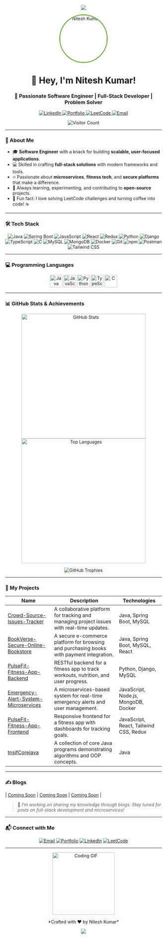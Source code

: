 <p align="center">
  <img src="https://capsule-render.vercel.app/api?text=Welcome%20to%20Nitesh's%20World!&animation=fadeIn&type=waving&color=gradient&height=120&section=header"/>
</p>

<p align="center">
  <img src="https://avatars.githubusercontent.com/u/109360824?v=4" alt="Nitesh Kumar" width="150" style="border-radius: 50%; border: 3px solid #6DB33F;">
</p>

<h1 align="center">👋 Hey, I'm Nitesh Kumar!</h1>
<h3 align="center">🚀 Passionate Software Engineer | Full-Stack Developer | Problem Solver</h3>

<p align="center">
  <a href="https://www.linkedin.com/in/nitesh-kumar-67970125b/" target="_blank">
    <img src="https://img.shields.io/badge/LinkedIn-0077B5?style=for-the-badge&logo=linkedin&logoColor=white" alt="LinkedIn">
  </a>
  <a href="https://nitesh-kumar-singh-portfolio.netlify.app/" target="_blank">
    <img src="https://img.shields.io/badge/Portfolio-000000?style=for-the-badge&logo=web&logoColor=white" alt="Portfolio">
  </a>
  <a href="https://leetcode.com/u/niteshsingh6206/" target="_blank">
    <img src="https://img.shields.io/badge/LeetCode-FFA116?style=for-the-badge&logo=leetcode&logoColor=black" alt="LeetCode">
  </a>
  <a href="mailto:niteshsingh6206@gmail.com">
    <img src="https://img.shields.io/badge/Email-D14836?style=for-the-badge&logo=gmail&logoColor=white" alt="Email">
  </a>
</p>

<p align="center">
  <img src="https://visitor-badge.laobi.icu/badge?page_id=Nitesh6206.Nitesh6206" alt="Visitor Count">
</p>

---

### 🌟 About Me
- 🎓 **Software Engineer** with a knack for building **scalable, user-focused applications**.  
- 💻 Skilled in crafting **full-stack solutions** with modern frameworks and tools.  
- 🔥 Passionate about **microservices**, **fitness tech**, and **secure platforms** that make a difference.  
- 🌱 Always learning, experimenting, and contributing to **open-source** projects.  
- 🎯 Fun fact: I love solving LeetCode challenges and turning coffee into code! ☕

---

### 🛠️ Tech Stack
<p align="center">
  <img src="https://img.shields.io/badge/Java-ED8B00?style=flat-square&logo=java&logoColor=white" alt="Java">
  <img src="https://img.shields.io/badge/Spring_Boot-6DB33F?style=flat-square&logo=spring-boot&logoColor=white" alt="Spring Boot">
  <img src="https://img.shields.io/badge/JavaScript-F7DF1E?style=flat-square&logo=javascript&logoColor=black" alt="JavaScript">
  <img src="https://img.shields.io/badge/React-61DAFB?style=flat-square&logo=react&logoColor=black" alt="React">
  <img src="https://img.shields.io/badge/Redux-764ABC?style=flat-square&logo=redux&logoColor=white" alt="Redux">
  <img src="https://img.shields.io/badge/Python-3776AB?style=flat-square&logo=python&logoColor=white" alt="Python">
  <img src="https://img.shields.io/badge/Django-092E20?style=flat-square&logo=django&logoColor=white" alt="Django">
  <img src="https://img.shields.io/badge/TypeScript-007ACC?style=flat-square&logo=typescript&logoColor=white" alt="TypeScript">
  <img src="https://img.shields.io/badge/C-00599C?style=flat-square&logo=c&logoColor=white" alt="C">
  <img src="https://img.shields.io/badge/MySQL-4479A1?style=flat-square&logo=mysql&logoColor=white" alt="MySQL">
  <img src="https://img.shields.io/badge/MongoDB-47A248?style=flat-square&logo=mongodb&logoColor=white" alt="MongoDB">
  <img src="https://img.shields.io/badge/Docker-2496ED?style=flat-square&logo=docker&logoColor=white" alt="Docker">
  <img src="https://img.shields.io/badge/Git-F05032?style=flat-square&logo=git&logoColor=white" alt="Git">
  <img src="https://img.shields.io/badge/npm-CB3837?style=flat-square&logo=npm&logoColor=white" alt="npm">
  <img src="https://img.shields.io/badge/Postman-FF6C37?style=flat-square&logo=postman&logoColor=white" alt="Postman">
  <img src="https://img.shields.io/badge/Tailwind_CSS-38B2AC?style=flat-square&logo=tailwind-css&logoColor=white" alt="Tailwind CSS">
</p>

---

### 💻 Programming Languages
<p align="center">
  <a href="https://www.java.com/" target="_blank"><img src="https://devicon.dev/devicon.git/icons/java/java-original.svg" alt="Java" width="40" height="40"/></a>
  <a href="https://developer.mozilla.org/en-US/docs/Web/JavaScript" target="_blank"><img src="https://devicon.dev/devicon.git/icons/javascript/javascript-original.svg" alt="JavaScript" width="40" height="40"/></a>
  <a href="https://www.python.org/" target="_blank"><img src="https://devicon.dev/devicon.git/icons/python/python-original.svg" alt="Python" width="40" height="40"/></a>
  <a href="https://www.typescriptlang.org/" target="_blank"><img src="https://devicon.dev/devicon.git/icons/typescript/typescript-original.svg" alt="TypeScript" width="40" height="40"/></a>
  <a href="https://www.cprogramming.com/" target="_blank"><img src="https://devicon.dev/devicon.git/icons/c/c-original.svg" alt="C" width="40" height="40"/></a>
</p>

---

### 📊 GitHub Stats & Achievements
<p align="center">
  <img src="https://github-readme-stats.vercel.app/api?username=Nitesh6206&show_icons=true&theme=dracula&hide_border=true" alt="GitHub Stats" width="400"/>
  <img src="https://github-readme-stats.vercel.app/api/top-langs/?username=Nitesh6206&layout=compact&theme=dracula&hide_border=true" alt="Top Languages" width="400"/>
</p>
<p align="center">
  <img src="https://github-profile-trophy.vercel.app/?username=Nitesh6206&theme=dracula&no-frame=true&margin-w=10" alt="GitHub Trophies"/>
</p>

---

### 🚀 My Projects
| Name | Description | Technologies |
|------|-------------|--------------|
| [Crowd-Source-Issues-Tracker](https://github.com/Nitesh6206/Crowd-Source-Issues-Tracker) | A collaborative platform for tracking and managing project issues with real-time updates. | Java, Spring Boot, MySQL |
| [BookVerse-Secure-Online-Bookstore](https://github.com/Nitesh6206/BookVerse-Secure-Online-Bookstore) | A secure e-commerce platform for browsing and purchasing books with payment integration. | Java, Spring Boot, MySQL, React |
| [PulseFit-Fitness-App-Backend](https://github.com/Nitesh6206/PulseFit-Fitness-App-Backend) | RESTful backend for a fitness app to track workouts, nutrition, and user progress. | Python, Django, MySQL |
| [Emergency-Alert-System-Microservices](https://github.com/Nitesh6206/Emergency-Alert-System-Microservices) | A microservices-based system for real-time emergency alerts and user management. | JavaScript, Node.js, MongoDB, Docker |
| [PulseFit-Fitness-App-Frontend](https://github.com/Nitesh6206/PulseFit-Fitness-App-Frontend) | Responsive frontend for a fitness app with dashboards for tracking goals. | JavaScript, React, Tailwind CSS, Redux |
| [tnsifCorejava](https://github.com/Nitesh6206/tnsifCorejava) | A collection of core Java programs demonstrating algorithms and OOP concepts. | Java |

---

### ✍️ Blogs
| [Coming Soon](https://your-blog-link.com) | [Coming Soon](https://your-blog-link.com) | [Coming Soon](https://your-blog-link.com) |
> 📝 *I’m working on sharing my knowledge through blogs. Stay tuned for posts on full-stack development and microservices!*

---

### 📬 Connect with Me
<p align="center">
  <a href="mailto:niteshsingh6206@gmail.com"><img src="https://img.shields.io/badge/Email-D14836?style=for-the-badge&logo=gmail&logoColor=white" alt="Email"></a>
  <a href="https://nitesh-kumar-singh-portfolio.netlify.app/"><img src="https://img.shields.io/badge/Portfolio-000000?style=for-the-badge&logo=web&logoColor=white" alt="Portfolio"></a>
  <a href="https://www.linkedin.com/in/nitesh-kumar-67970125b/"><img src="https://img.shields.io/badge/LinkedIn-0077B5?style=for-the-badge&logo=linkedin&logoColor=white" alt="LinkedIn"></a>
  <a href="https://leetcode.com/u/niteshsingh6206/"><img src="https://img.shields.io/badge/LeetCode-FFA116?style=for-the-badge&logo=leetcode&logoColor=black" alt="LeetCode"></a>
</p>

---

<p align="center">
  <img src="https://media.giphy.com/media/LmNwrBhejkK9EFP504/giphy.gif" width="200" alt="Coding GIF">
</p>
<p align="center">
  *Crafted with ❤️ by Nitesh Kumar*
</p>

<p align="center">
  <img src="https://capsule-render.vercel.app/api?text=Thanks%20for%20Visiting!&animation=fadeIn&type=waving&color=gradient&height=80&section=footer"/>
</p>
